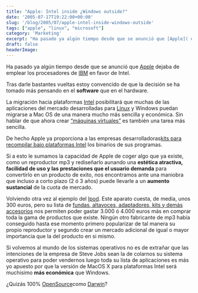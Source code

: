 ```yaml
---
title: "Apple: Intel inside ¿Windows outside?"
date: '2005-07-17T19:22:00+00:00'
slug: '/blog/2005/07/apple-intel-inside-windows-outside'
tags: ["apple", "linux", "microsoft"]
category: 'Marketing'
excerpt: "Ha pasado ya algún tiempo desde que se anunció que [Apple]( dejaba de emplear los procesadores de [IBM]( en favor de Intel.Tras darle bastantes vueltas estoy c..."
draft: false
headerImage: 
---
```

Ha pasado ya algún tiempo desde que se anunció que [Apple](http://www.apple.com) dejaba de emplear los procesadores de [IBM](http://www.ibm.com) en favor de Intel.

Tras darle bastantes vueltas estoy convencido de que la decisión se ha tomado más pensando en el **software** que en el hardware.

La migración hacia plataformas [Intel](http://www.intel.com/) posibilitará que muchas de las aplicaciones del mercado desarrolladas para [Linux](http://www.linux.org/) y Windows puedan migrarse a Mac OS de una manera mucho más sencilla y económica. Sin hablar de que ahora crear [“máquinas virtuales”](http://www.vmware.com/) es también una tarea más sencilla.

De hecho Apple ya proporciona a las empresas desarrolladoras[kits para recompilar bajo plataformas Intel](http://developer.apple.com/transitionquotes.html) los binarios de sus programas.

Si a esto le sumamos la capacidad de Apple de coger algo que ya existe, como un reproductor mp3 y rediseñarlo aunando una **estética atractiva, facilidad de uso y las prestaciones que el usuario demanda** para convertirlo en un producto de exito, nos encontramos ante una maniobra que incluso a corto plazo (2 ó 3 años) puede llevarle a un **aumento sustancial** de la cuota de mercado.

Volviendo otra vez al ejemplo del [Ipod](http://www.apple.com/es/ipod/color/). Este aparato cuesta, de media, unos 300 euros, pero su lista de [fundas, altavoces, adaptadores, kits y demás accesorios](http://www.territorioipod.com/) nos permiten poder gastar 3.000 ó 4.000 euros más en comprar toda la gama de productos que existe. Ningún otro fabricante de mp3 había conseguido hasta ese momento primero popularizar de tal manera su propio reproductor y segundo crear un mercado adicional de igual o mayor importancia que la del producto en si mismo.

Si volvemos al mundo de los sistemas operativos no es de extrañar que las intenciones de la empresa de Steve Jobs sean la de colarnos su sistema operativo para poder vendernos luego toda su lista de aplicaciones es más yo apuesto por que la versión de MacOS X para plataformas Intel será muchisimo **más económica** que Windows.

¿Quizás 100% [OpenSource](http://www.opensource.org/)como [Darwin](http://developer.apple.com/darwin/)?

